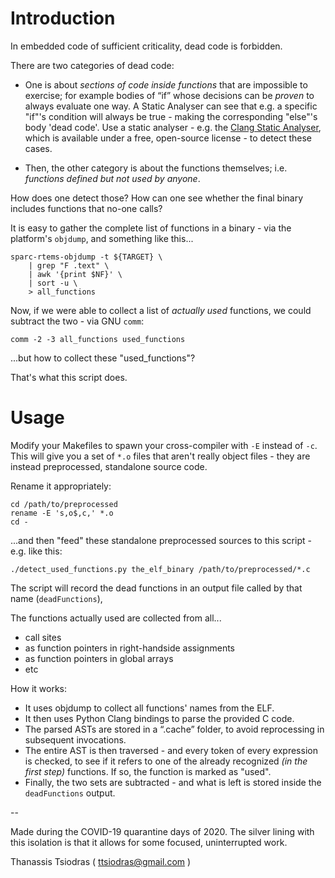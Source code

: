 # Introduction

In embedded code of sufficient criticality, dead code is forbidden.

There are two categories of dead code:

- One is about *sections of code inside functions* that are impossible
  to exercise; for example bodies of “if” whose decisions can be *proven*
  to always evaluate one way. A Static Analyser can see that e.g.
  a specific "if"'s condition will always be true - making the
  corresponding "else"'s body 'dead code'. Use a static analyser - e.g. the
  [Clang Static Analyser](https://clang-analyzer.llvm.org/), which is
  available under a free, open-source license - to detect these
  cases.

- Then, the other category is about the functions themselves; i.e. *functions
  defined but not used by anyone*. 

How does one detect those? How can one see whether the final binary
includes functions that no-one calls?

It is easy to gather the complete list of functions in a binary - via the
platform's `objdump`, and something like this...

    sparc-rtems-objdump -t ${TARGET} \
        | grep "F .text" \
        | awk '{print $NF}' \
        | sort -u \
        > all_functions

Now, if we were able to collect a list of *actually used* functions,
we could subtract the two - via GNU `comm`:

    comm -2 -3 all_functions used_functions

...but how to collect these "used_functions"?

That's what this script does.

# Usage

Modify your Makefiles to spawn your cross-compiler with `-E`
instead of `-c`. This will give you a set of `*.o` files that
aren't really object files - they are instead preprocessed,
standalone source code.

Rename it appropriately:

    cd /path/to/preprocessed
    rename -E 's,o$,c,' *.o
    cd -

...and then "feed" these standalone preprocessed sources to this
script - e.g. like this:

    ./detect_used_functions.py the_elf_binary /path/to/preprocessed/*.c

The script will record the dead functions in an output file called
by that name (`deadFunctions`),

The functions actually used are collected from all...

- call sites
- as function pointers in right-handside assignments
- as function pointers in global arrays
- etc

How it works:

- It uses objdump to collect all functions' names from the ELF.
- It then uses Python Clang bindings to parse the provided C code.
- The parsed ASTs are stored in a “.cache” folder, to avoid reprocessing
  in subsequent invocations.
- The entire AST is then traversed - and every token of every expression
  is checked, to see if it refers to one of the already recognized
  *(in the first step)* functions. If so, the function is marked as "used".
- Finally, the two sets are subtracted - and what is left is stored
  inside the `deadFunctions` output.

--

Made during the COVID-19 quarantine days of 2020. The silver lining with
this isolation is that it allows for some focused, uninterrupted work.

Thanassis Tsiodras ( ttsiodras@gmail.com )
